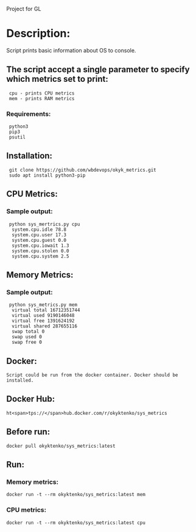 Project for GL

# Description:

Script prints basic information about OS to console. 

## The script accept a single parameter to specify which metrics set to print:

```
 cpu - prints CPU metrics
 mem - prints RAM metrics
```
### Requirements:
```
 python3
 pip3
 psutil
```
## Installation:
```
 git clone https://github.com/wbdevops/okyk_metrics.git
 sudo apt install python3-pip
```
## CPU Metrics:
### Sample output:
```
 python sys_mertrics.py cpu
  system.cpu.idle 78.8
  system.cpu.user 17.3
  system.cpu.guest 0.0
  system.cpu.iowait 1.3
  system.cpu.stolen 0.0
  system.cpu.system 2.5
```
## Memory Metrics:
### Sample output:
```
 python sys_metrics.py mem
  virtual total 16712351744
  virtual used 9190146048
  virtual free 1391624192
  virtual shared 287655116
  swap total 0
  swap used 0
  swap free 0
```
## Docker:
```
Script could be run from the docker container. Docker should be installed.
```
##  Docker Hub:
```
ht<span>tps://</span>hub.docker.com/r/okyktenko/sys_metrics  
```
##  Before run:
```
docker pull okyktenko/sys_metrics:latest
```
## Run:

### Memory metrics:
```
docker run -t --rm okyktenko/sys_metrics:latest mem
```
### CPU metrics:
```
docker run -t --rm okyktenko/sys_metrics:latest cpu
```

